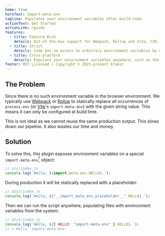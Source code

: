 ```yaml
---
home: true
heroText: Import-meta-env
tagline: Populates your environment variables after build-time.
actionText: Get Started
actionLink: /guide
features:
  - title: Feature Rich
    details: Out-of-the-box support for Webpack, Rollup and Vite, CSR, SSR and SSG, and unit testing tools. Powered by Unplugin and Babel.
  - title: Strict
    details: Code has no access to arbitrary environment variables by default.
  - title: Cross-platform
    details: Populate your environment variables anywhere, such as the Alpine Linux nginx image. Powered by pkg.
footer: MIT Licensed | Copyright © 2021-present Ernest
---
```


## The Problem

Since there is no such environment variable in the browser environment. We typically use <a href="https://webpack.js.org/plugins/environment-plugin/">Webpack</a> or <a href="https://github.com/rollup/plugins/tree/master/packages/replace#usage">Rollup</a> to statically replace all occurrences of `process.env` (or <a href="https://vitejs.dev/guide/env-and-mode.html">Vite</a>'s `import.meta.env`) with the given string value. This means it can only be configured at build time.

This is not ideal as we cannot reuse the same production output. This slows down our pipeline. It also wastes our time and money.

## Solution

To solve this, this plugin exposes environment variables on a special `import.meta.env`[<sup>?</sup>](guide.html#why-use-importmeta) object:

```js
// src/index.js
console.log(`Hello, ${import.meta.env.HELLO}.`);
```

During production it will be statically replaced with a placeholder:

```js
// dist/index.js
console.log(`Hello, ${"__import_meta_env_placeholder__".HELLO}.`);
```

Then we can run the script anywhere, populating files with environment variables from the system:

```js
// dist/index.js
console.log(`Hello, ${{ HELLO: "import-meta-env" }.HELLO}.`);
// > Hello, import-meta-env.
```
